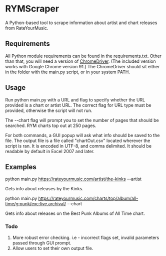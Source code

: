 # RYMScraper
A Python-based tool to scrape information about artist and chart releases from RateYourMusic.

## Requirements

All Python module requirements can be found in the requirements.txt.
Other than that, you will need a version of [ChromeDriver](https://chromedriver.chromium.org/downloads). (The included version works with Google Chrome version 91.)
The ChromeDriver should sit either in the folder with the main.py script, or in your system PATH.

## Usage

Run python main.py with a URL and flag to specify whether the URL provided is a chart or artist URL.
The correct flag for URL type must be provided, otherwise the script will not run.

The --chart flag will prompt you to set the number of pages that should be searched. RYM charts top out at 250 pages.

For both commands, a GUI popup will ask what info should be saved to the file. 
The output file is a file called "chartOut.csv" located wherever the script is ran. It is encoded in UTF-8, and comma delimited.
It should be readable by default in Excel 2007 and later.

## Examples

python main.py https://rateyourmusic.com/artist/the-kinks --artist

Gets info about releases by the Kinks.

python main.py https://rateyourmusic.com/charts/top/album/all-time/g:punk/exc:live,archival/ --chart

Gets info about releases on the Best Punk Albums of All Time chart.

### Todo

1. More robust error checking. i.e - incorrect flags set, invalid parameters passed through GUI prompt.
2. Allow users to set their own output file.

